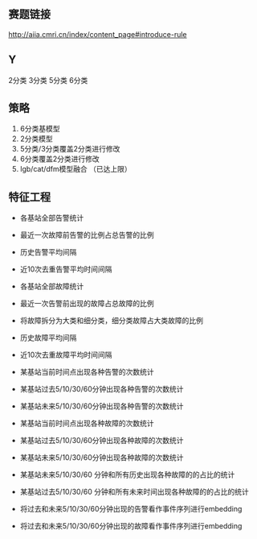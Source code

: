 ## 赛题链接
http://aiia.cmri.cn/index/content_page#introduce-rule

## Y
2分类
3分类
5分类
6分类

## 策略
1. 6分类基模型
2. 2分类模型
3. 5分类/3分类覆盖2分类进行修改
4. 6分类覆盖2分类进行修改
5. lgb/cat/dfm模型融合 （已达上限）

## 特征工程

* 各基站全部告警统计
* 最近一次故障前告警的比例占总告警的比例
* 历史告警平均间隔
* 近10次去重告警平均时间间隔

* 各基站全部故障统计
* 最近一次告警前出现的故障占总故障的比例
* 将故障拆分为大类和细分类，细分类故障占大类故障的比例
* 历史故障平均间隔
* 近10次去重故障平均时间间隔

* 某基站当前时间点出现各种告警的次数统计
* 某基站过去5/10/30/60分钟出现各种告警的次数统计
* 某基站未来5/10/30/60分钟出现各种告警的次数统计
* 某基站当前时间点出现各种故障的次数统计
* 某基站过去5/10/30/60分钟出现各种故障的次数统计
* 某基站未来5/10/30/60分钟出现各种故障的次数统计
* 某基站未来5/10/30/60 分钟和所有历史出现各种故障的的占比的统计
* 某基站过去5/10/30/60 分钟和所有未来时间出现各种故障的的占比的统计

* 将过去和未来5/10/30/60分钟出现的告警看作事件序列进行embedding
* 将过去和未来5/10/30/60分钟出现的故障看作事件序列进行embedding
